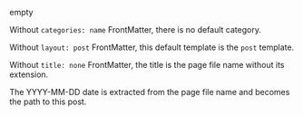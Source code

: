 ---
---
empty

Without `categories: name` FrontMatter, there is no default category.

Without `layout: post` FrontMatter, this default template is the `post` template.

Without `title: none` FrontMatter, the title is the page file name without its extension.

The YYYY-MM-DD date is extracted from the page file name and becomes the path to this post.
